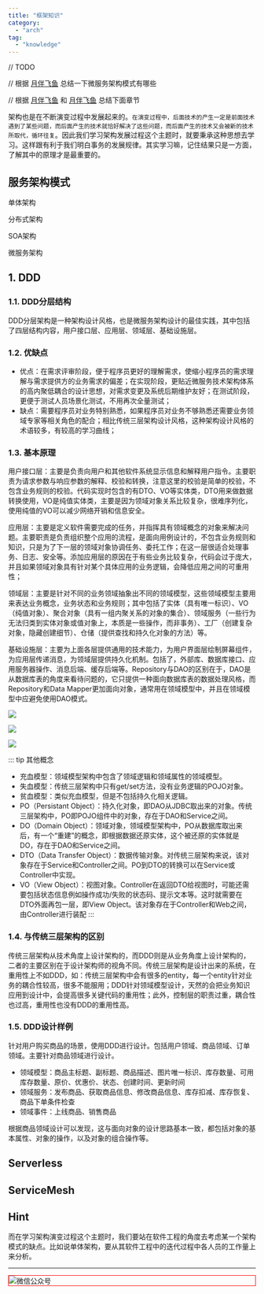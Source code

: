 ```yaml
---
title: "框架知识"
category:
  - "arch"
tag:
  - "knowledge"
---
```



// TODO 

// 根据 [月伴飞鱼](https://xiaoflyfish.cn/2022/02/02/%E5%88%86%E5%B8%83%E5%BC%8F/%E6%9C%8D%E5%8A%A1%E6%9E%B6%E6%9E%84/) 总结一下微服务架构模式有哪些

// 根据 [月伴飞鱼](https://xiaoflyfish.cn/2022/04/17/%E5%88%86%E5%B8%83%E5%BC%8F/ServerLess/) 和 [月伴飞鱼](https://xiaoflyfish.cn/2021/10/25/%E5%88%86%E5%B8%83%E5%BC%8F/ServiceMesh/) 总结下面章节

架构也是在不断演变过程中发展起来的。`在演变过程中，后面技术的产生一定是前面技术遇到了某些问题，而后面产生的技术就恰好解决了这些问题，而后面产生的技术又会被新的技术所取代，循环往复`。因此我们学习架构发展过程这个主题时，就要秉承这种思想去学习。这样跟有利于我们明白事务的发展规律。其实学习嘛，记住结果只是一方面，了解其中的原理才是最重要的。



## 服务架构模式

单体架构

分布式架构

SOA架构

微服务架构




## 1. DDD

### 1.1. DDD分层结构

DDD分层架构是一种架构设计风格，也是微服务架构设计的最佳实践，其中包括了四层结构内容，用户接口层、应用层、领域层、基础设施层。

### 1.2. 优缺点

- 优点：在需求评审阶段，便于程序员更好的理解需求，使缩小程序员的需求理解与需求提供方的业务需求的偏差；在实现阶段，更贴近微服务技术架构体系的高内聚低耦合的设计思想，对需求变更及系统后期维护友好；在测试阶段，更便于测试人员场景化测试，不用再次全量测试；
- 缺点：需要程序员对业务特别熟悉，如果程序员对业务不够熟悉还需要业务领域专家等相关角色的配合；相比传统三层架构设计风格，这种架构设计风格的术语较多，有较高的学习曲线；

### 1.3. 基本原理

用户接口层：主要是负责向用户和其他软件系统显示信息和解释用户指令。主要职责为请求参数与响应参数的解释、校验和转换，注意这里的校验是简单的校验，不包含业务规则的校验。代码实现时包含的有DTO、VO等实体类，DTO用来做数据转换使用，VO是纯值实体类，主要是因为领域对象关系比较复杂，很难序列化，使用纯值的VO可以减少网络开销和信息安全。

应用层：主要是定义软件需要完成的任务，并指挥具有领域概念的对象来解决问题。主要职责是负责组织整个应用的流程，是面向用例设计的，不包含业务规则和知识，只是为了下一层的领域对象协调任务、委托工作；在这一层很适合处理事务、日志、安全等。添加应用层的原因在于有些业务比较复杂，代码会过于庞大，并且如果领域对象具有针对某个具体应用的业务逻辑，会降低应用之间的可重用性；

领域层：主要是针对不同的业务领域抽象出不同的领域模型，这些领域模型主要用来表达业务概念，业务状态和业务规则；其中包括了实体（具有唯一标识）、VO（纯值对象）、聚合对象（具有一组内聚关系的对象的集合）、领域服务（一些行为无法归类到实体对象或值对象上，本质是一些操作，而非事务）、工厂（创建复杂对象，隐藏创建细节）、仓储（提供查找和持久化对象的方法）等。

基础设施层：主要为上面各层提供通用的技术能力，为用户界面层绘制屏幕组件，为应用层传递消息，为领域层提供持久化机制。包括了，外部库、数据库接口、应用服务器操作、消息后端、缓存后端等。Repository与DAO的区别在于，DAO是从数据库表的角度来看待问题的，它只提供一种面向数据库表的数据处理风格，而Repository和Data Mapper更加面向对象，通常用在领域模型中，并且在领域模型中应避免使用DAO模式。

![](https://tianqingxiaozhu.oss-cn-shenzhen.aliyuncs.com/img/arch/ddd.png)


![](https://tianqingxiaozhu.oss-cn-shenzhen.aliyuncs.com/img/arch/ddd01.png)


![](https://tianqingxiaozhu.oss-cn-shenzhen.aliyuncs.com/img/arch/ddd02.png)


::: tip 其他概念
- 充血模型：领域模型架构中包含了领域逻辑和领域属性的领域模型。
- 失血模型：传统三层架构中只有get/set方法，没有业务逻辑的POJO对象。
- 贫血模型：类似充血模型，但是不包括持久化相关逻辑。
- PO（Persistant Object）：持久化对象，即DAO从JDBC取出来的对象。传统三层架构中，PO即POJO组件中的对象，存在于DAO和Service之间。
- DO（Domain Object）：领域对象，领域模型架构中，PO从数据库取出来后，有一个“重建”的概念，即根据数据还原实体，这个被还原的实体就是DO，存在于DAO和Service之间。
- DTO（Data Transfer Object）：数据传输对象。对传统三层架构来说，该对象存在于Service和Controller之间。PO到DTO的转换可以在Service或Controller中实现。
- VO（View Object）：视图对象。Controller在返回DTO给视图时，可能还需要包括状态信息例如操作成功/失败的状态码、提示文本等。这时就需要在DTO外面再包一层，即View Object。该对象存在于Controller和Web之间，由Controller进行装配
:::

### 1.4. 与传统三层架构的区别

传统三层架构从技术角度上设计架构的，而DDD则是从业务角度上设计架构的，二者的主要区别在于设计架构师的视角不同。传统三层架构是设计出来的系统，在重用性上不如DDD，如：传统三层架构中会有很多的entity，每一个entity针对业务的耦合性较高，很多不能服用；DDD针对领域模型设计，天然的会把业务知识应用到设计中，会提高很多关键代码的重用性；此外，控制层的职责过重，耦合性也过高，重用性也没有DDD的重用性高。


### 1.5. DDD设计样例

针对用户购买商品的场景，使用DDD进行设计。包括用户领域、商品领域、订单领域。主要针对商品领域进行设计。

- 领域模型：商品主标题、副标题、商品描述、图片唯一标识、库存数量、可用库存数量、原价、优惠价、状态、创建时间、更新时间
- 领域服务：发布商品、获取商品信息、修改商品信息、库存扣减、库存恢复、商品下单条件检查
- 领域事件：上线商品、销售商品

根据商品领域设计可以发现，这与面向对象的设计思路基本一致，都包括对象的基本属性、对象的操作，以及对象的组合操作等。

## Serverless


## ServiceMesh


## Hint

而在学习架构演变过程这个主题时，我们要站在软件工程的角度去考虑某一个架构模式的缺点。比如说单体架构，要从其软件工程中的迭代过程中各人员的工作量上来分析。



---

<img style="border:1px red solid; display:block; margin:0 auto;" src="https://tianqingxiaozhu.oss-cn-shenzhen.aliyuncs.com/img/qrcode.jpg" alt="微信公众号" />



